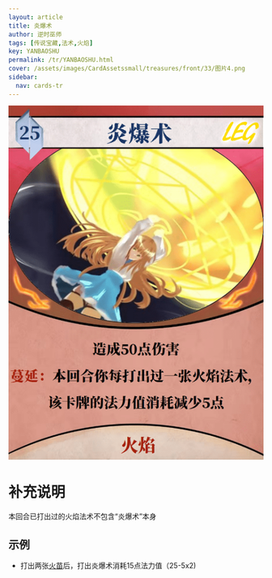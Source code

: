 ```yaml
---
layout: article
title: 炎爆术
author: 逆时巫师
tags: [传说宝藏,法术,火焰]
key: YANBAOSHU
permalink: /tr/YANBAOSHU.html
cover: /assets/images/CardAssetssmall/treasures/front/33/图片4.png
sidebar:
  nav: cards-tr
---
```

![](/assets/images/CardAssets/treasures/front/33/图片4.png)

# 补充说明
本回合已打出过的火焰法术不包含“炎爆术”本身

## 示例
* 打出两张[火苗](/tr/HUOMIAO.html)后，打出炎爆术消耗15点法力值（25-5x2)